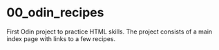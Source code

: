 # 00_odin_recipes

First Odin project to practice HTML skills. The project consists of a main index page with links to a few recipes.

